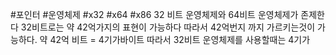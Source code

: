 #포인터 #운영체제 #x32 #x64 #x86
32 비트 운영체제와 64비트 운영체제가 존제한다
32비트로는 약 42억가지의 표현이 가능하다
따라서 42억번지 까지 가르키는것이 가능하다.
약 42억 비트 = 4기가바이트
따라서 32비트 운영체제를 사용할때는 4기가